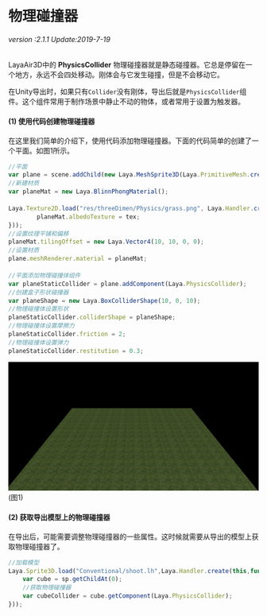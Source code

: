# 物理碰撞器

###### *version :2.1.1   Update:2019-7-19*

 LayaAir3D中的 **PhysicsCollider** 物理碰撞器就是静态碰撞器。它总是停留在一个地方，永远不会四处移动。刚体会与它发生碰撞，但是不会移动它。

在Unity导出时，如果只有`Collider`没有刚体，导出后就是`PhysicsCollider`组件。这个组件常用于制作场景中静止不动的物体，或者常用于设置为触发器。

#### (1) 使用代码创建物理碰撞器

在这里我们简单的介绍下，使用代码添加物理碰撞器。下面的代码简单的创建了一个平面。如图1所示。

```typescript
//平面
var plane = scene.addChild(new Laya.MeshSprite3D(Laya.PrimitiveMesh.createPlane(10, 10, 10, 10)));
//新建材质
var planeMat = new Laya.BlinnPhongMaterial();

Laya.Texture2D.load("res/threeDimen/Physics/grass.png", Laya.Handler.create(this, function(tex) {
    	planeMat.albedoTexture = tex;
}));
//设置纹理平铺和偏移
planeMat.tilingOffset = new Laya.Vector4(10, 10, 0, 0);
//设置材质
plane.meshRenderer.material = planeMat;

//平面添加物理碰撞体组件
var planeStaticCollider = plane.addComponent(Laya.PhysicsCollider);
//创建盒子形状碰撞器
var planeShape = new Laya.BoxColliderShape(10, 0, 10);
//物理碰撞体设置形状
planeStaticCollider.colliderShape = planeShape;
//物理碰撞体设置摩擦力
planeStaticCollider.friction = 2;
//物理碰撞体设置弹力
planeStaticCollider.restitution = 0.3;
```

![](img/1.png)<br>(图1)

#### (2) 获取导出模型上的物理碰撞器

在导出后，可能需要调整物理碰撞器的一些属性。这时候就需要从导出的模型上获取物理碰撞器了。

```typescript
//加载模型
Laya.Sprite3D.load("Conventional/shoot.lh",Laya.Handler.create(this,function(sp){
    var cube = sp.getChildAt(0);
    //获取物理碰撞器
    var cubeCollider = cube.getComponent(Laya.PhysicsCollider);
}));
```


